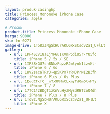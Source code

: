 ```yaml
---
layout: produk-casinghp
title: Princess Mononoke iPhone Case
categories: apple

# Produk
product-title: Princess Mononoke iPhone Case
harga: 90000
sku: hn-0271
image-drive: 1To8zJNgSbHUrAKLGRxSCsdvZa1_UFlLt
gallery:
  - url: 1PF4S2v18aLjYR6uIKVmP5diU5r-YU5fc
    title: iPhone 5 / 5s / SE
  - url: 1IP38sGU7sn8NNzFqzzRJm5ynk1LzvKl-
    title: iPhone 6 / 6s
  - url: 1nV2sacaTRrJ-ep5KPX7rRMJPrNI2B3fh
    title: iPhone 6 Plus / 6s Plus
  - url: 1EudCPxfC__mTx9RMmCLxmyTd0m6tvMTy
    title: iPhone 7 / 8
  - url: 17TC1t2BDgT1zOnVuHyZMyEdRBTzoQ4dh
    title: iPhone 7 Plus / 8 Plus
  - url: 1To8zJNgSbHUrAKLGRxSCsdvZa1_UFlLt
    title: iPhone X
---
```

